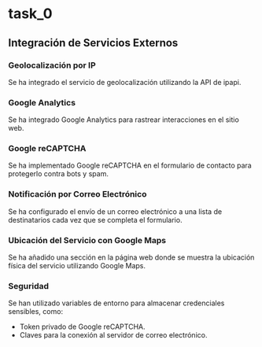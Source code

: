 # task_0

## Integración de Servicios Externos

### Geolocalización por IP
Se ha integrado el servicio de geolocalización utilizando la API de ipapi.

### Google Analytics
Se ha integrado Google Analytics para rastrear interacciones en el sitio web.

### Google reCAPTCHA
Se ha implementado Google reCAPTCHA en el formulario de contacto para protegerlo contra bots y spam.

### Notificación por Correo Electrónico
Se ha configurado el envío de un correo electrónico a una lista de destinatarios cada vez que se completa el formulario.

### Ubicación del Servicio con Google Maps
Se ha añadido una sección en la página web donde se muestra la ubicación física del servicio utilizando Google Maps.

### Seguridad
Se han utilizado variables de entorno para almacenar credenciales sensibles, como:
- Token privado de Google reCAPTCHA.
- Claves para la conexión al servidor de correo electrónico.
